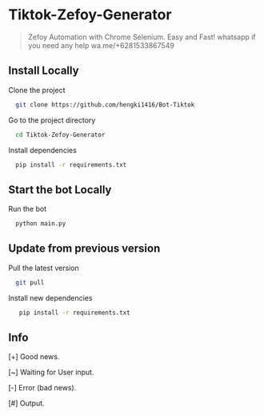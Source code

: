# Tiktok-Zefoy-Generator
> Zefoy Automation with Chrome Selenium. Easy and Fast!
> whatsapp if you need any help
wa.me/+6281533867549


## Install Locally

Clone the project

```bash
  git clone https://github.com/hengki1416/Bot-Tiktok
```

Go to the project directory

```bash
  cd Tiktok-Zefoy-Generator
```

Install dependencies

```bash
  pip install -r requirements.txt
```

## Start the bot Locally

Run the bot

```bash
  python main.py
```

## Update from previous version

Pull the latest version

```bash
  git pull
```

Install new dependencies

```bash
   pip install -r requirements.txt
```

## Info

[+] Good news.

[~] Waiting for User input.

[-] Error (bad news).

[#] Output.
